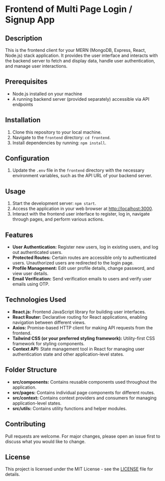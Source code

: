 # Frontend of Multi Page Login / Signup App

## Description

This is the frontend client for your MERN (MongoDB, Express, React, Node.js) stack application. It provides the user interface and interacts with the backend server to fetch and display data, handle user authentication, and manage user interactions.

## Prerequisites

- Node.js installed on your machine
- A running backend server (provided separately) accessible via API endpoints

## Installation

1. Clone this repository to your local machine.
2. Navigate to the `frontend` directory: `cd frontend`.
3. Install dependencies by running: `npm install`.

## Configuration

1. Update the `.env` file in the `frontend` directory with the necessary environment variables, such as the API URL of your backend server.

## Usage

1. Start the development server: `npm start`.
2. Access the application in your web browser at [http://localhost:3000](http://localhost:3000).
3. Interact with the frontend user interface to register, log in, navigate through pages, and perform various actions.

## Features

- **User Authentication:** Register new users, log in existing users, and log out authenticated users.
- **Protected Routes:** Certain routes are accessible only to authenticated users. Unauthorized users are redirected to the login page.
- **Profile Management:** Edit user profile details, change password, and view user details.
- **Email Verification:** Send verification emails to users and verify user emails using OTP.

## Technologies Used

- **React.js:** Frontend JavaScript library for building user interfaces.
- **React Router:** Declarative routing for React applications, enabling navigation between different views.
- **Axios:** Promise-based HTTP client for making API requests from the frontend.
- **Tailwind CSS (or your preferred styling framework):** Utility-first CSS framework for styling components.
- **Context API:** State management tool in React for managing user authentication state and other application-level states.

## Folder Structure

- **src/components:** Contains reusable components used throughout the application.
- **src/pages:** Contains individual page components for different routes.
- **src/context:** Contains context providers and consumers for managing application-level states.
- **src/utils:** Contains utility functions and helper modules.

## Contributing

Pull requests are welcome. For major changes, please open an issue first to discuss what you would like to change.

## License

This project is licensed under the MIT License - see the [LICENSE](LICENSE) file for details.
